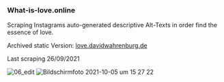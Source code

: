 ### What-is-love.online

Scraping Instagrams auto-generated descriptive Alt-Texts in order find the essence of love.

Archived static Version: [love.davidwahrenburg.de](https://love.davidwahrenburg.de/)

Last scraping 26/09/2021

![06_edit](https://github.com/user-attachments/assets/184b7842-21cc-49e1-8f4e-c0c6e064a1c8)
![Bildschirmfoto 2021-10-05 um 15 27 22](https://github.com/user-attachments/assets/63fd805a-c97d-4538-a584-998d108dd116)
